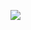 
<a href="https://discord.com/users/950078775700389921"><img align="right" src="https://lanyard-profile-readme.vercel.app/api/950078775700389921?bg=00000000" /></a>
